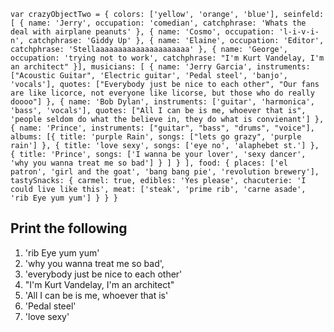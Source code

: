 `
var crazyObjectTwo = {
  colors: ['yellow', 'orange', 'blue'],
  seinfeld: [
      {
        name: 'Jerry',
        occupation: 'comedian',
        catchphrase: 'Whats the deal with airplane peanuts'
      },
      {
        name: 'Cosmo',
        occupation: 'l-i-v-i-n',
        catchphrase: 'Giddy Up'
      },
      {
        name: 'Elaine',
        occupation: 'Editor',
        catchphrase: 'Stellaaaaaaaaaaaaaaaaaaaaa'
      },
      {
        name: 'George',
        occupation: 'trying not to work',
        catchphrase: "I'm Kurt Vandelay, I'm an architect"
      }],
    musicians: [
      {
        name: 'Jerry Garcia',
        instruments: ["Acoustic Guitar", 'Electric guitar', 'Pedal steel', 'banjo', 'vocals'],
        quotes: ["Everybody just be nice to each other", "Our fans are like licorce, not everyone like licorse, but those who do really doooo"]
      },
      {
        name: 'Bob Dylan',
        instruments: ['guitar', 'harmonica', 'bass', 'vocals'],
        quotes: ["All I can be is me, whoever that is", 'people seldom do what the believe in, they do what is convienant']
      },
      {
        name: 'Prince',
        instruments: ["guitar", "bass", "drums", "voice"],
        albums: [{
          title: 'purple Rain',
          songs: ["lets go grazy", 'purple rain']
        },
        {
          title: 'love sexy',
          songs: ['eye no', 'alaphebet st.']
        },
        {
          title: 'Prince',
          songs: ['I wanna be your lover', 'sexy dancer', 'why you wanna treat me so bad']
        }
        ]
      }
    ],
    food: {
      places: ['el patron', 'girl and the goat', 'bang bang pie', 'revolution brewery'],
      tastySnacks: {
        carmel: true,
        edibles: 'Yes please',
        chacuterie: 'I could live like this',
        meat: ['steak', 'prime rib', 'carne asade', 'rib Eye yum yum']
      }
    }
  }
`


## Print the following

1.  'rib Eye yum yum'
2.  'why you wanna treat me so bad',
3.  'everybody just be nice to each other'
4.  "I'm Kurt Vandelay, I'm an architect"
5.  'All I can be is me, whoever that is'
6.  'Pedal steel'
7.  'love sexy'
